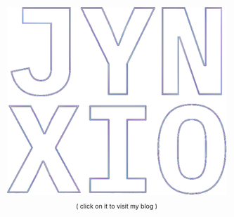 <p align="center">
    <a href="https://www.jynxio.com">
        <img width="500" alt="www.jynxio.com" src="./readme.png"/>
    </a>
</p>

<p align="center">( click on it to visit my blog )</p>
